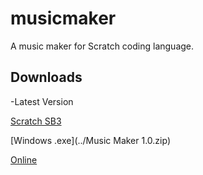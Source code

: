 # musicmaker
A music maker for Scratch coding language.

## Downloads
-Latest Version

[Scratch SB3](../music_maker_1.0.sb3)

[Windows .exe](../Music Maker 1.0.zip)

[Online](https://scratch.mit.edu/projects/804815161/editor/)
